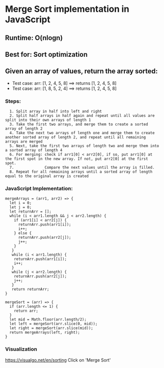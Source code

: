 
# Merge Sort implementation in JavaScript

## Runtime: O(nlogn)
## Best for: Sort optimization

## Given an array of values, return the array sorted:
* Test case: arr: [1, 2, 4, 5, 8] ==> returns [1, 2, 4, 5, 8]
* Test case: arr: [1, 8, 5, 2, 4] ==> returns [1, 2, 4, 5, 8]

### Steps:
```pseudo
  1. Split array in half into left and right
  2. Split half arrays in half again and repeat until all values are split into their own arrays of length 1
  3. Take the first two arrays, and merge them to create a sorted array of length 2
  4. Take the next two arrays of length one and merge them to create another sorted array of length 2, and repeat until all remaining arrays are merged
  5. Next, take the first two arrays of length two and merge them into a sorted array of length 4
  6. For merging: check if arr1[0] < arr2[0], if so, put arr1[0] at the first spot in the new array. If not, put arr2[0] at the first spot.
  7.              Compare the next values until the array is filled.
  8. Repeat for all remaining arrays until a sorted array of length equal to the original array is created
```
### JavaScript Implementation:
```JS
mergeArrays = (arr1, arr2) => {
  let i = 0;
  let j = 0;
  let returnArr = [];
  while (i < arr1.length && j < arr2.length) {
    if (arr1[i] < arr2[j]) {
      returnArr.push(arr1[i]);
      i++;
    } else {
      returnArr.push(arr2[j]);
      j++;
    }
   }
   while (i < arr1.length) {
    returnArr.push(arr1[i]);
    i++;
   }
   while (j < arr2.length) {
    returnArr.push(arr2[j]);
    j++;
   }
   return returnArr;
}

mergeSort = (arr) => {
  if (arr.length <= 1) {
    return arr;
  }
  let mid = Math.floor(arr.length/2);
  let left = mergeSort(arr.slice(0, mid));
  let right = mergeSort(arr.slice(mid));
  return mergeArrays(left, right);
}
```

### Visualization
https://visualgo.net/en/sorting
Click on 'Merge Sort'
    
  
